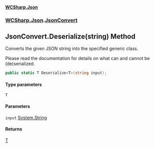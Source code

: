 #### [WCSharp.Json](index.md 'index')
### [WCSharp.Json](WCSharp.Json.md 'WCSharp.Json').[JsonConvert](WCSharp.Json.JsonConvert.md 'WCSharp.Json.JsonConvert')

## JsonConvert.Deserialize<T>(string) Method

Converts the given JSON string into the specified generic class.  
  
Please read the documentation for details on what can and cannot be (de)serialized.

```csharp
public static T Deserialize<T>(string input);
```
#### Type parameters

<a name='WCSharp.Json.JsonConvert.Deserialize_T_(string).T'></a>

`T`
#### Parameters

<a name='WCSharp.Json.JsonConvert.Deserialize_T_(string).input'></a>

`input` [System.String](https://docs.microsoft.com/en-us/dotnet/api/System.String 'System.String')

#### Returns
[T](WCSharp.Json.JsonConvert.Deserialize_T_(string).md#WCSharp.Json.JsonConvert.Deserialize_T_(string).T 'WCSharp.Json.JsonConvert.Deserialize<T>(string).T')